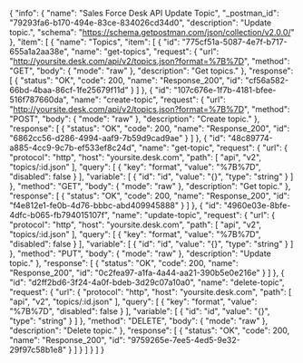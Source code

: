 {
  "info": {
    "name": "Sales Force Desk API Update Topic",
    "_postman_id": "79293fa6-b170-494e-83ce-834026cd34d0",
    "description": "Update topic.",
    "schema": "https://schema.getpostman.com/json/collection/v2.0.0/"
  },
  "item": [
    {
      "name": "Topics",
      "item": [
        {
          "id": "775cf51a-5087-4e7f-b717-655a1a2aa38e",
          "name": "get-topics",
          "request": {
            "url": "http://yoursite.desk.com/api/v2/topics.json?format=%7B%7D",
            "method": "GET",
            "body": {
              "mode": "raw"
            },
            "description": "Get topics."
          },
          "response": [
            {
              "status": "OK",
              "code": 200,
              "name": "Response_200",
              "id": "cf56a582-66bd-4baa-86cf-1fe25679f11d"
            }
          ]
        },
        {
          "id": "107c676e-1f7b-4181-bfee-516f787660da",
          "name": "create-topic",
          "request": {
            "url": "http://yoursite.desk.com/api/v2/topics.json?format=%7B%7D",
            "method": "POST",
            "body": {
              "mode": "raw"
            },
            "description": "Create topic."
          },
          "response": [
            {
              "status": "OK",
              "code": 200,
              "name": "Response_200",
              "id": "6862cc56-d286-4994-aaf9-7b59d9cad9ae"
            }
          ]
        },
        {
          "id": "48c89774-a885-4cc9-9c7b-ef533ef8c24d",
          "name": "get-topic",
          "request": {
            "url": {
              "protocol": "http",
              "host": "yoursite.desk.com",
              "path": [
                "api",
                "v2",
                "topics/:id.json"
              ],
              "query": [
                {
                  "key": "format",
                  "value": "%7B%7D",
                  "disabled": false
                }
              ],
              "variable": [
                {
                  "id": "id",
                  "value": "{}",
                  "type": "string"
                }
              ]
            },
            "method": "GET",
            "body": {
              "mode": "raw"
            },
            "description": "Get topic."
          },
          "response": [
            {
              "status": "OK",
              "code": 200,
              "name": "Response_200",
              "id": "f4e812e1-fe0b-4d76-bbbc-abd409945888"
            }
          ]
        },
        {
          "id": "4960e03e-8bfe-4dfc-b065-fb794015107f",
          "name": "update-topic",
          "request": {
            "url": {
              "protocol": "http",
              "host": "yoursite.desk.com",
              "path": [
                "api",
                "v2",
                "topics/:id.json"
              ],
              "query": [
                {
                  "key": "format",
                  "value": "%7B%7D",
                  "disabled": false
                }
              ],
              "variable": [
                {
                  "id": "id",
                  "value": "{}",
                  "type": "string"
                }
              ]
            },
            "method": "PUT",
            "body": {
              "mode": "raw"
            },
            "description": "Update topic."
          },
          "response": [
            {
              "status": "OK",
              "code": 200,
              "name": "Response_200",
              "id": "0c2fea97-a1fa-4a44-aa21-390b5e0e216e"
            }
          ]
        },
        {
          "id": "d2ff2bd6-3f24-4a0f-bdeb-3d29c07a10a0",
          "name": "delete-topic",
          "request": {
            "url": {
              "protocol": "http",
              "host": "yoursite.desk.com",
              "path": [
                "api",
                "v2",
                "topics/:id.json"
              ],
              "query": [
                {
                  "key": "format",
                  "value": "%7B%7D",
                  "disabled": false
                }
              ],
              "variable": [
                {
                  "id": "id",
                  "value": "{}",
                  "type": "string"
                }
              ]
            },
            "method": "DELETE",
            "body": {
              "mode": "raw"
            },
            "description": "Delete topic."
          },
          "response": [
            {
              "status": "OK",
              "code": 200,
              "name": "Response_200",
              "id": "9759265e-7ee5-4ed5-9e32-29f97c58b1e8"
            }
          ]
        }
      ]
    }
  ]
}